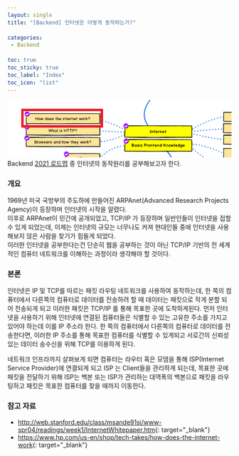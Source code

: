 ```yaml
---
layout: single
title: "[Backend] 인터넷은 어떻게 동작하는가?"

categories:
 - Backend

toc: true
toc_sticky: true
toc_label: "Index"
toc_icon: "list"
---
```


![Image Not Found](/assets/images/backend_roadmap_2021_1.png)  
Backend [2021 로드맵](http://localhost:4000/backend/backend-roadmap-2021/) 중 인터넷의 동작원리를 공부해보고자 한다.

### 개요
1969년 미국 국방부의 주도하에 만들어진 ARPAnet(Advanced Research Projects Agency)이 등장하며 인터넷의 시작을 알렸다.  
이후로 ARPAnet이 민간에 공개되었고, TCP/IP 가 등장하며 일반인들이 인터넷을 접할 수 있게 되었는데, 이제는 인터넷의 규모는 너무나도 커져 현대인들 중에 인터넷을 사용해보지 않은 사람을 찾기가 힘들게 되었다.  
이러한 인터넷을 공부한다는건 단순히 웹을 공부하는 것이 아닌 TCP/IP 기반의 전 세계적인 컴퓨터 네트워크를 이해하는 과정이라 생각해야 할 것이다.

### 본론
인터넷은 IP 및 TCP를 따르는 패킷 라우팅 네트워크를 사용하여 동작하는데,
한 쪽의 컴퓨터에서 다른쪽의 컴퓨터로 데이터를 전송하려 할 때 데이터는 패킷으로 작게 분할 되어 전송되게 되고 이러한 패킷은 TCP/IP 를 통해 목표한 곳에 도착하게된다.
먼저 인터넷을 사용하기 위해 인터넷에 연결된 컴퓨터들은 식별할 수 있는 고유한 주소를 가지고 있어야 하는데 이를 IP 주소라 한다. 
한 쪽의 컴퓨터에서 다른쪽의 컴퓨터로 데이터를 전송한다면, 이러한 IP 주소를 통해 목표한 컴퓨터를 식별할 수 있게되고 서로간의 신뢰성 있는 데이터 송수신을 위해 TCP를 이용하게 된다.

네트워크 인프라까지 살펴보게 되면 컴퓨터는 라우터 혹은 모뎀을 통해 ISP(Internet Service Provider)에 연결되게 되고 ISP 는 Client들을 관리하게 되는데, 
목표한 곳에 패킷을 전달하기 위해 ISP는 백본 또는 ISP가 관리하는 대역폭의 백본으로 패킷을 라우팅하고 패킷은 목표한 컴퓨터를 찾을 때까지 이동한다.

### 참고 자료
* <http://web.stanford.edu/class/msande91si/www-spr04/readings/week1/InternetWhitepaper.htm>{: target="_blank"}
* <https://www.hp.com/us-en/shop/tech-takes/how-does-the-internet-work>{: target="_blank"}


